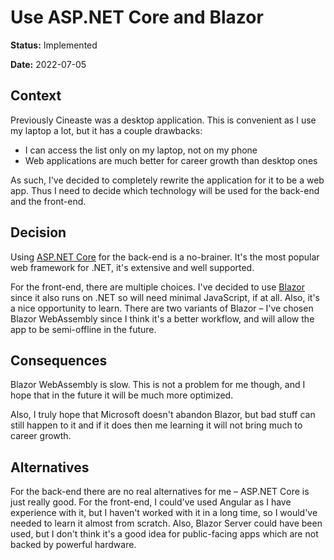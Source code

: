 # Use ASP.NET Core and Blazor

**Status:** Implemented

**Date:** 2022-07-05

## Context

Previously Cineaste was a desktop application. This is convenient as I use my laptop a lot, but it has a couple
drawbacks:
- I can access the list only on my laptop, not on my phone
- Web applications are much better for career growth than desktop ones

As such, I've decided to completely rewrite the application for it to be a web app. Thus I need to decide which
technology will be used for the back-end and the front-end.

## Decision

Using [ASP.NET Core](https://dotnet.microsoft.com/en-us/apps/aspnet) for the back-end is a no-brainer. It's the most
popular web framework for .NET, it's extensive and well supported.

For the front-end, there are multiple choices. I've decided to use
[Blazor](https://dotnet.microsoft.com/en-us/apps/aspnet/web-apps/blazor) since it also runs on .NET so will need minimal
JavaScript, if at all. Also, it's a nice opportunity to learn. There are two variants of Blazor – I've chosen Blazor
WebAssembly since I think it's a better workflow, and will allow the app to be semi-offline in the future.

## Consequences

Blazor WebAssembly is slow. This is not a problem for me though, and I hope that in the future it will be much more
optimized.

Also, I truly hope that Microsoft doesn't abandon Blazor, but bad stuff can still happen to it and if it does then me
learning it will not bring much to career growth.

## Alternatives

For the back-end there are no real alternatives for me – ASP.NET Core is just really good. For the front-end, I could've
used Angular as I have experience with it, but I haven't worked with it in a long time, so I would've needed to learn it
almost from scratch. Also, Blazor Server could have been used, but I don't think it's a good idea for public-facing apps
which are not backed by powerful hardware.
